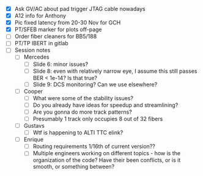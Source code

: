 - [x] Ask GV/AC about pad trigger JTAG cable nowadays
- [x] A12 info for Anthony
- [x] Pic fixed latency from 20-30 Nov for GCH
- [x] PT/SFEB marker for plots off-page
- [ ] Order fiber cleaners for BB5/188
- [ ] PT/TP IBERT in gitlab
- [ ] Session notes
  - [ ] Mercedes
    - [ ] Slide 6: minor issues?
    - [ ] Slide 8: even with relatively narrow eye, I assume this still passes BER < 1e-14? Is that true?
    - [ ] Slide 9: DCS monitoring? Can we use elsewhere?
  - [ ] Cooper
    - [ ] What were some of the stability issues?
    - [ ] Do you already have ideas for speedup and streamlining?
    - [ ] Are you gonna do more track patterns?
    - [ ] Presumably 1 track only occupies 8 out of 32 fibers
  - [ ] Gustavs
    - [ ] Wtf is happening to ALTI TTC elink?
  - [ ] Enrique
    - [ ] Routing requirements 1/16th of current version??
    - [ ] Multiple engineers working on different topics - how is the organization of the code? Have their been conflicts, or is it smooth, or something between?
